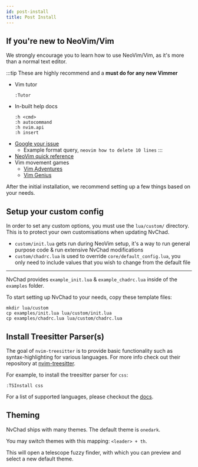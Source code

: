 ```yaml
---
id: post-install
title: Post Install
---
```


## If you're new to NeoVim/Vim

We strongly encourage you to learn how to use NeoVim/Vim, as it's more than a normal text editor.

:::tip
These are highly recommend and a **must do for any new Vimmer**

- Vim tutor
  ```
  :Tutor
  ```
- In-built help docs
  ```
  :h <cmd>
  :h autocommand
  :h nvim.api
  :h insert
  ```
- [Google your issue](https://google.com)
  - Example format query, `neovim how to delete 10 lines`
    :::
- [NeoVim quick reference](https://neovim.io/doc/user/quickref.html)
- Vim movement games
  - [Vim Adventures](https://vim-adventures.com/)
  - [Vim Genius](http://www.vimgenius.com/)

After the initial installation, we recommend setting up a few things based on your needs.

## Setup your custom config

In order to set any custom options, you must use the `lua/custom/` directory. This is to protect your own customisations when updating NvChad.

- `custom/init.lua` gets run during NeoVim setup, it's a way to run general purpose code & run extensive NvChad modifications
- `custom/chadrc.lua` is used to override `core/default_config.lua`, you only need to include values that you wish to change from the default file

---

NvChad provides `example_init.lua` & `example_chadrc.lua` inside of the `examples` folder.

To start setting up NvChad to your needs, copy these template files:

```
mkdir lua/custom
cp examples/init.lua lua/custom/init.lua
cp examples/chadrc.lua lua/custom/chadrc.lua
```

## Install Treesitter Parser(s)

The goal of `nvim-treesitter` is to provide basic functionality such as syntax-highlighting for various languages. For more info check out their repository at [nvim-treesitter](https://github.com/nvim-treesitter/nvim-treesitter).

For example, to install the treesitter parser for `css`:

```shell
:TSInstall css
```

For a list of supported languages, please checkout the [docs](https://github.com/nvim-treesitter/nvim-treesitter#supported-languages).

## Theming

NvChad ships with many themes. The default theme is `onedark`.

You may switch themes with this mapping: `<leader> + th`.

This will open a telescope fuzzy finder, with which you can preview and select a new default theme.
